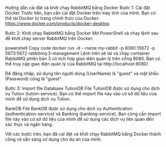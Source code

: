 Hướng dẫn cài đặt và khởi chạy RabbitMQ bằng Docker
Bước 1: Cài đặt Docker
Trước tiên, bạn cần cài đặt Docker trên máy tính của mình. Bạn có thể tải Docker từ trang chính thức của Docker: https://www.docker.com/products/docker-desktop

Bước 2: Khởi chạy RabbitMQ bằng Docker
Mở PowerShell và chạy lệnh sau để khởi chạy server RabbitMQ trên Docker:

powershell
Copy code
docker run -d --name my-rabbit -p 8080:15672 -p 5673:5672 rabbitmq:3-management
Lệnh trên sẽ tải và chạy container RabbitMQ phiên bản 3 có tích hợp giao diện quản lý trên cổng 8080. Bạn có thể truy cập giao diện quản lý của RabbitMQ tại http://localhost:8080/

Để đăng nhập, sử dụng tên người dùng (UserName) là "guest" và mật khẩu (Password) cũng là "guest".

Bước 3: Import file Database
TutionDB
File TutionDB được sử dụng cho dịch vụ Tution (tution-service). Bạn có thể import file này vào cơ sở dữ liệu của mình để sử dụng dịch vụ Tution.

BankDB
File BankDB được sử dụng cho dịch vụ Authentication (authentication-service) và Banking (banking-service). Bạn cũng cần import file này vào cơ sở dữ liệu của mình để sử dụng các dịch vụ liên quan đến xác thực và ngân hàng.

Với các bước trên, bạn đã cài đặt và khởi chạy RabbitMQ bằng Docker thành công và sẵn sàng sử dụng cho dự án của mình.
